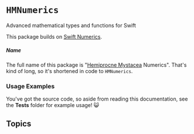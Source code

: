 # ``HMNumerics``

Advanced mathematical types and functions for Swift

This package builds on [Swift Numerics](https://github.com/apple/swift-numerics).

##### Name

The full name of this package is "[Hemiprocne Mystacea](https://en.wikipedia.org/wiki/Moustached_treeswift) Numerics". That's kind of long, so it's shortened in code to `HMNumerics`.

### Usage Examples

You've got the source code, so aside from reading this documentation, see the **Tests** folder for example usage! 😺

## Topics

